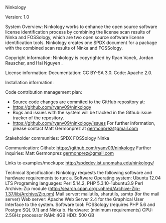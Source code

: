 Ninkology

Version:
1.0

System Overview:
Ninkology works to enhance the open source software license identification process by combining the license scan results of Ninka and FOSSology, which are two open source software license identification tools. Ninkology creates one SPDX document for a package with the combined scan results of Ninka and FOSSology.

Copyright information:
Ninkology is copyrighted by Ryan Vanek, Jordan Rauscher, and Hai Nguyen .

License information:
Documentation: CC BY-SA 3.0. 
Code: Apache 2.0.

Installation information:

Code contribution management plan:
- Source code changes are commited to the GitHub repository at:
- https://github.com/ryanv09/ninkology
- Bugs and issues with the system will be tracked in the Github issue tracker of the repository.
- https://github.com/ryanv09/ninkology/issues
For further information, please contact Matt Germonprez at germonprez@gmail.com

Stakeholder communities:
SPDX
FOSSology 
Ninka

Communication:
Github:  https://github.com/ryanv09/ninkology
Further inquiries: Matt Germonprez germonprez@gmail.com 

Links to examples/mockups:
http://spdxdev.ist.unomaha.edu/ninkology/

Technical Specification:
Ninkology requests the following software and hardware requirements to run:
a. Software
Operating system: Ubuntu 12.04 LTS
Programing languages: Perl 5.14.2, PHP 5.3.10-1ubuntu3.9
Perl Archive::Zip module
(http://search.cpan.org/~phred/Archive-Zip-1.37/lib/Archive/Zip.pm)
Mail server: mailutils, sharutils, ssmtp (for the mail server)
Web server: Apache Web Server 2.4 for the Graphical User Interface to the system.
Software tool: FOSSology (requires PHP 5.6 and Postgre SQL 9.1) and Ninka
b. Hardware: (minimum requirements)
CPU: 2.5GHz processor
RAM: 4GB
HDD: 500 GB


